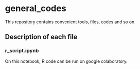 # general_codes
This repository contains convenient tools, files, codes and so on.

## Description of each file
### r_script.ipynb
On this notebook, R code can be run on google colaboratory.
